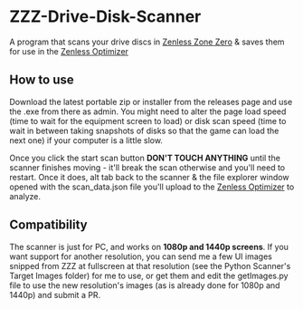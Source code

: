 # ZZZ-Drive-Disk-Scanner

A program that scans your drive discs in [Zenless Zone Zero](https://zenless.hoyoverse.com/) & saves them for use in the [Zenless Optimizer](https://github.com/samsaq/ZZZ-Drive-Disk-Optimizer)

## How to use

Download the latest portable zip or installer from the releases page and use the .exe from there as admin. You might need to alter the page load speed (time to wait for the equipment screen to load) or disk scan speed (time to wait in between taking snapshots of disks so that the game can load the next one) if your computer is a little slow.

Once you click the start scan button **DON'T TOUCH ANYTHING** until the scanner finishes moving - it'll break the scan otherwise and you'll need to restart. Once it does, alt tab back to the scanner & the file explorer window opened with the scan_data.json file you'll upload to the [Zenless Optimizer](https://github.com/samsaq/ZZZ-Drive-Disk-Optimizer) to analyze.

## Compatibility

The scanner is just for PC, and works on **1080p and 1440p screens**. If you want support for another resolution, you can send me a few UI images snipped from ZZZ at fullscreen at that resolution (see the Python Scanner's Target Images folder) for me to use, or get them and edit the getImages.py file to use the new resolution's images (as is already done for 1080p and 1440p) and submit a PR.
